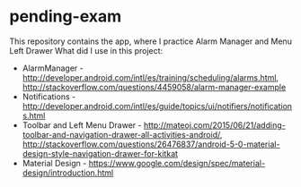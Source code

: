 # pending-exam
This repository contains the app, where I practice Alarm Manager and Menu Left Drawer
What did I use in this project:
- AlarmManager - http://developer.android.com/intl/es/training/scheduling/alarms.html, http://stackoverflow.com/questions/4459058/alarm-manager-example
- Notifications - http://developer.android.com/intl/es/guide/topics/ui/notifiers/notifications.html
- Toolbar and Left Menu Drawer - http://mateoj.com/2015/06/21/adding-toolbar-and-navigation-drawer-all-activities-android/, http://stackoverflow.com/questions/26476837/android-5-0-material-design-style-navigation-drawer-for-kitkat
- Material Design - https://www.google.com/design/spec/material-design/introduction.html
